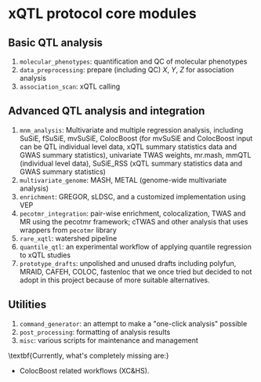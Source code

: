 # xQTL protocol core modules

## Basic QTL analysis

1. `molecular_phenotypes`: quantification and QC of molecular phenotypes
2. `data_preprocessing`: prepare (including QC) $X$, $Y$, $Z$ for association analysis
3. `association_scan`: xQTL calling

## Advanced QTL analysis and integration

1. `mnm_analysis`: Multivariate and multiple regression analysis, including SuSiE, fSuSiE, mvSuSiE, ColocBoost (for mvSuSiE and ColocBoost input can be QTL individual level data, xQTL summary statistics data and GWAS summary statistics), univariate TWAS weights, mr.mash, mmQTL (individual level data), SuSiE_RSS (xQTL summary statistics data and GWAS summary statistics)
2. `multivariate_genome`: MASH, METAL (genome-wide multivariate analysis)
3. `enrichment`: GREGOR, sLDSC, and a customized implementation using VEP
4. `pecotmr_integration`: pair-wise enrichment, colocalization, TWAS and MR using the pecotmr framework; cTWAS and other analysis that uses wrappers from `pecotmr` library
5. `rare_xqtl`: watershed pipeline
6. `quantile_qtl`: an experimental workflow of applying quantile regression to xQTL studies
7. `prototype_drafts`: unpolished and unused drafts including polyfun, MRAID, CAFEH, COLOC, fastenloc that we once tried but decided to not adopt in this project because of more suitable alternatives.

## Utilities

1. `command_generator`: an attempt to make a "one-click analysis" possible
2. `post_processing`: formatting of analysis results
3. `misc`: various scripts for maintenance and management


\textbf{Currently, what's completely missing are:}

- ColocBoost related workflows (XC&HS).
